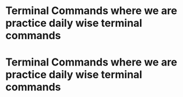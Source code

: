 # Terminal Commands where we are practice daily wise terminal commands 
# Terminal Commands where we are practice daily wise terminal commands
